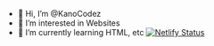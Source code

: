 - 👋 Hi, I’m @KanoCodez
- 👀 I’m interested in Websites
- 🌱 I’m currently learning HTML, etc
[![Netlify Status](https://api.netlify.com/api/v1/badges/8ee8bda3-2342-428c-b448-19e565ab8c36/deploy-status)](https://app.netlify.com/sites/gle/deploys)
